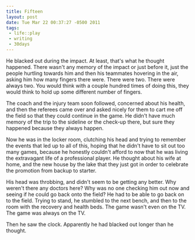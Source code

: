 ```yaml
--- 
title: Fifteen
layout: post
date: Tue Mar 22 00:37:27 -0500 2011
tags:
 - life::play
 - writing
 - 30days
---
```

He blacked out during the impact.  At least, that's what he thought
happened.  There wasn't any memory of the impact or just before it,
just the people hurtling towards him and then his teammates hovering
in the air, asking him how many fingers there were.   There were two.
There were always two. You would think with a couple hundred times of
doing this, they would think to hold up some different number of
fingers.

The coach and the injury team soon followed, concerned about his
health, and then the referees came over and asked nicely for them to
cart me off the field so that they could continue in the game.  He
didn't have much memory of the trip to the sideline or the check-up
there, but sure they happened because they always happen.

Now he was in the locker room, clutching his head and trying to
remember the events that led up to all of this, hoping that he didn't
have to sit out too many games, because he honestly couldn't afford to
now that he was living the extravagant life of a professional player.
He thought about his wife at home, and the new house by the lake that
they just got in order to celebrate the promotion from backup to
starter.

His head was throbbing, and didn't seem to be getting any better.  Why
weren't there any doctors here?  Why was no one checking him out now
and seeing if he could go back onto the field?  He had to be able to
go back on to the field.   Trying to stand, he stumbled to the next
bench, and then to the room with the recovery and health beds.  The
game wasn't even on the TV.  The game was always on the TV.

Then he saw the clock.  Apparently he had blacked out longer than he
thought.
